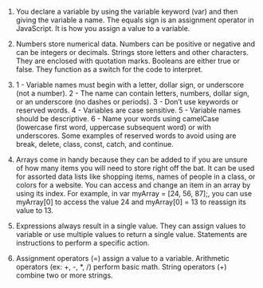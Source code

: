 1. You declare a variable by using the variable keyword (var) and then giving the variable a name.
The equals sign is an assignment operator in JavaScript. It is how you assign a value to a variable.

2. Numbers store numerical data. Numbers can be positive or negative and can be integers or
decimals. Strings store letters and other characters. They are enclosed with quotation marks.
Booleans are either true or false. They function as a switch for the code to interpret.

3. 1 - Variable names must begin with a letter, dollar sign, or underscore (not a number). 2 - The
name can contain letters, numbers, dollar sign, or an underscore (no dashes or periods). 3 -
Don’t use keywords or reserved words. 4 - Variables are case sensitive. 5 - Variable names
should be descriptive. 6 - Name your words using camelCase (lowercase first word, uppercase
subsequent word) or with underscores. Some examples of reserved words to avoid using are
break, delete, class, const, catch, and continue.

4. Arrays come in handy because they can be added to if you are unsure of how many items you
will need to store right off the bat. It can be used for assorted data lists like shopping items,
names of people in a class, or colors for a website. You can access and change an item in an
array by using its index. For example, in var myArray = [24, 56, 87];, you can use myArray[0] to
access the value 24 and myArray[0] = 13 to reassign its value to 13.

5. Expressions always result in a single value. They can assign values to variable or use multiple
values to return a single value. Statements are instructions to perform a specific action.

6. Assignment operators (=) assign a value to a variable. Arithmetic operators (ex: +, -, *, /) perform basic math. String operators (+) combine two or more strings.
